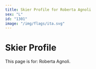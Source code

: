 ```yaml
---
title: Skier Profile for Roberta Agnoli
sex: "L"
id: "1301"
image: "/img/flags/ita.svg" 
---
```


# Skier Profile

This page is for: Roberta Agnoli.
    